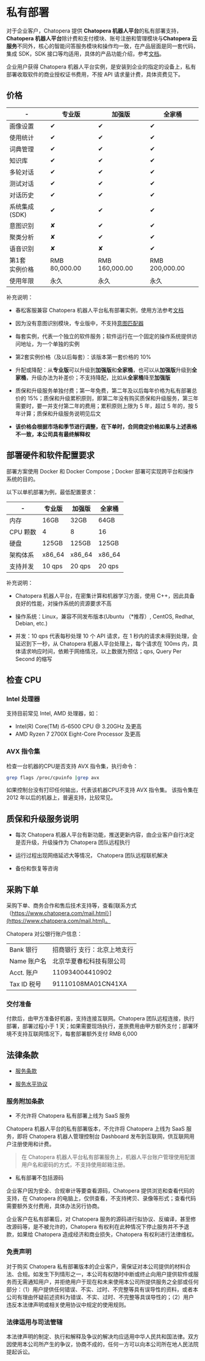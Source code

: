 # 私有部署

对于企业客户，Chatopera 提供 **Chatopera 机器人平台**的私有部署支持，**Chatopera 机器人平台**除计费和支付模块、账号注册和管理模块与**Chatopera 云服务**不同外，核心的智能问答服务模块和操作均一致，在产品层面是同一套代码，集成 SDK，SDK 接口等均适用，具体的产品功能介绍，参考[文档](https://docs.chatopera.com/)。

企业用户获得 Chatopera 机器人平台实例，是安装到企业的指定的设备上，私有部署收取软件的商业授权证书费用，不按 API 请求量计费，具体资费见下。

## 价格

| - | 专业版 | 加强版 | 全家桶 |
|--- | --- | --- | --- |
| 画像设置 | &#10004; | &#10004; |  &#10004; |
| 使用统计 | &#10004; | &#10004; |  &#10004; |
| 词典管理 | &#10004; | &#10004; |  &#10004; |
| 知识库 | &#10004; |  &#10004; |  &#10004; |
| 多轮对话 | &#10004; | &#10004; |  &#10004; |
| 测试对话 | &#10004; | &#10004; |  &#10004; |
| 对话历史 | &#10004; | &#10004; |  &#10004; |
| 系统集成(SDK)| &#10004; | &#10004; |  &#10004; |
| 意图识别 | &#10008; | &#10004; |  &#10004; |
| 聚类分析 | &#10008; |  &#10004; |  &#10004; |
| 语音识别 |  &#10008; |  &#10008; |  &#10004; |
| 第1套<br /> 实例价格 | RMB 80,000.00 | RMB 160,000.00 |  RMB 200,000.00 |
| 使用年限 | 永久 | 永久 | 永久 |

补充说明：

* 春松客服兼容 Chatopera 机器人平台私有部署实例，使用方法参考[文档](https://docs.chatopera.com/products/cskefu/work-chatbot/install.html)

* 因为没有意图识别模块，专业版中，不支持[意图匹配器](https://docs.chatopera.com/products/chatbot-platform/howto-guides/conv-gambit-intent.html)

* 每套实例，代表一个独立的软件服务；软件运行在一个固定的操作系统提供访问地址，为一个单独的实例

* 第2套实例价格（及以后每套）：该版本第一套价格的 10%

* 升配或降配：从**专业版**可以升级到**加强版**和**全家桶**，也可以从**加强版**升级到**全家桶**，升级办法为补差价；不支持降配，比如从**全家桶**降至**加强版**

* 质保和升级服务单独付费；第一年免费，第二年及以后每年价格为私有部署总价的 15%；质保和升级累积原则，即第二年没有购买质保和升级服务，第三年需要时，要一并支付第二年的费用；累积原则上限为 5 年，超过 5 年的，按 5 年计算；质保和升级服务说明见后文

* **该价格会根据市场和季节进行调整，在下单时，合同商定价格如果与上述表格不一致，本公司具有最终解释权**

## 部署硬件和软件配置要求

部署方案使用 Docker 和 Docker Compose；Docker 部署可实现跨平台和操作系统的目的。

以下以单机部署为例，最低配置要求：

| - | 专业版 | 加强版 | 全家桶 |
|--- | --- | --- | --- |
| 内存 | 16GB  | 32GB | 64GB  |
| CPU 颗数 | 4  | 8 | 16  |
| 硬盘 | 125GB  | 125GB |  125GB |
| 架构体系 | x86_64 | x86_64 | x86_64 |
| 支持并发 | 10 qps | 20 qps | 20 qps |

补充说明：

* Chatopera 机器人平台，在密集计算和机器学习方面，使用 C++，因此具备良好的性能，对操作系统的资源要求不高

* 操作系统：Linux，兼容不同发布版本(Ubuntu （*推荐）, CentOS, Redhat, Debian, etc.)

* 并发：10 qps 代表每秒处理 10 个 API 请求，在 1 秒内的请求未得到处理，会延迟到下一秒，从 Chatopera 机器人平台处理上，每个请求在 100ms 内，具体请求响应时间，依赖于网络情况，以上数据为预估；qps, Query Per Second 的缩写

## 检查 CPU

### Intel 处理器

支持目前常见 Intel, AMD 处理器，如：

* Intel(R) Core(TM) i5-6500 CPU @ 3.20GHz 及更高
* AMD Ryzen 7 2700X Eight-Core Processor 及更高

### AVX 指令集

检查一台机器的CPU是否支持 AVX 指令集，执行命令：

```bash
grep flags /proc/cpuinfo |grep avx
```

如果控制台没有打印任何输出，代表该机器CPU不支持 AVX 指令集。
该指令集在 2012 年以后的机器上，普遍支持，比较常见。

## 质保和升级服务说明

* 每次 Chatopera 机器人平台有新功能，推送更新内容，由企业客户自行决定是否升级，升级操作为 Chatopera 团队远程执行

* 运行过程出现网络延迟大等情况， Chatopera 团队远程联机解决

* 备份和恢复等咨询

## 采购下单

采购下单、商务合作和售后技术支持等，查看[联系方式（https://www.chatopera.com/mail.html）](https://www.chatopera.com/mail.html)。

Chatopera 对公银行账户信息：

| | |
|--- | --- |
| Bank 银行 | 招商银行 支行：北京上地支行 |
| Name 账户名 | 北京华夏春松科技有限公司 |
| Acct. 账户 | 110934004410902 |
| Tax ID 税号 | 91110108MA01CN41XA |

### 交付准备

付款后，由甲方准备好机器，支持连接互联网。Chatopera 团队远程连接，执行部署，部署过程小于 1 天；如果需要现场执行，差旅费用由甲方额外支付；部署环境不支持互联网情况下，每套部署额外支付 RMB 6,000

## 法律条款

* [服务条款](/products/chatbot-platform/contract/terms.html)

* [服务水平协议](/products/chatbot-platform/contract/sla.html)

### 服务附加条款

* 不允许将 Chatopera 私有部署上线为 SaaS 服务

Chatopera 机器人平台的私有部署版本，不允许将 Chatopera 上线为 SaaS 服务，即将 Chatopera 机器人管理控制台 Dashboard 发布到互联网，供互联网用户注册使用和计费。

> 在 Chatopera 机器人平台私有部署服务上，机器人平台账户管理使用配置用户名和密码的方式，不支持使用邮箱注册。

* 私有部署不包括源码

企业客户因为安全、合规审计等要查看源码，Chatopera 提供浏览和查看代码的支持，在 Chatopera 的电脑上，仅供查看，不支持拷贝、录像等形式；查看代码需要额外支付费用，具体办法另行协商。

企业客户在私有部署后，对 Chatopera 服务的源码进行拟协议、反编译，甚至修改源码等，是不被允许的，Chatopera 有权利在此种情况下停止服务并不予退款，如果给 Chatopera 造成经济和商业损失，Chatopera 有权利进行法律维权。

### 免责声明

对于购买 Chatopera 私有部署版本的企业客户，需保证对本公司提供的材料合法、合规。如发生下列情形之一，本公司有权随时中断或终止向用户提供软件或服务而无需通知用户，并拒绝用户于现在和未来使用本公司所提供服务之全部或任何部分：（1）用户提供任何错误、不实、过时、不完整等具有误导性的资料，或者本公司有理由怀疑前述资料为错误、不实、过时、不完整等具误导性的；（2）用户违反本法律声明或相关使用协议中规定的使用规则。

### 法律适用与司法管辖

本法律声明的制定、执行和解释及争议的解决均应适用中华人民共和国法律。双方因使用本公司所产生的争议，协商不成的，任何一方可以向本公司所在地人民法院提起诉讼。

